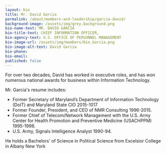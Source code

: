 ```yaml
---
layout: bio
title: Mr. David Garcia
permalink: /about/members-and-leadership/garcia-david/
background-image: /assets/img/grey.background.png
bio-name-text: MR. DAVID GARCIA
bio-title-text: CHIEF INFORMATION OFFICER,
bio-agency-text: U.S. OFFICE OF PERSONNEL MANAGEMENT
bio-image-url: /assets/img/members/bio_Garcia.png
bio-image-alt-text: David Garcia
bio-phone:
bio-email:
published: false
---
```


For over two decades, David has worked in executive roles, and has won numerous national awards for business within Information Technology.

Mr. Garcia's resume includes:
<ul>
<li>Former Secretary of Maryland’s Department of Information Technology (DoIT) and Maryland State CIO 2015-1017</li>
<li>Former Founder, President, and CEO of NMR Consulting 1996-2015.</li>
<li>Former Chief of Telecom/Network Management with the U.S. Army Center for Health Promotion and Preventive Medicine (USACHPPM) 1995-1998.</li>
<li>U.S. Army, Signals Intelligence Analyst 1990-94.</li>
</ul>

He holds a Bachelors' of Science in Political Science from Excelsior College in Albany New York


<!--Born in Los Angeles, California, November 1963. Served in U.S. Army, 1990-94. David Garcia is the Founder, President, and Past CEO of NMR Consulting.
For more than 20 years, David Garcia has worked in executive roles in the high-tech arena. He holds a Bachelors' of Science in Political Science from Excelsior College in Albany New York.
Mr. Garcia served as the Chief of Telecom/Network Management with the U.S. Army Center for Health Promotion and Preventive Medicine, now the U.S. Army Public Health Command.
He went on to found Network Management Resources (NMR), Inc., as a basement startup and with a vision to provide high quality networking and information technology services to the government while providing employees with a challenging and rewarding work environment.
In 2015 he went on to serve the State of Maryland under Governor Larry Hogan as the Maryland State CIO and Secretary of the Department of Information Technology (DoIT). While serving in this position Mr. Garcia successfully aligned the DoIT to the Governor’s agenda saving the taxpayers millions through waste reduction and cost avoidance.
<br/>
<ul>
<li>	Served as the Maryland State CIO, 2015-17.</li>
<li>	Member, Maryland Governor's Executive Council (Cabinet Secretary), 2015-17.</li>
<li>	Graduate, Defense Language Institute (Russian).</li>
<li>	Excelsior College, B.S. (Political Science).</li>
<li>	Founder and Past President and Chief Executive Officer, NMR Consulting.</li>
<li>	Former Member, Board of Directors, Anne Arundel Tech Council;</li>
<li>	Former Member Baltimore Hispanic Chamber of Commerce.</li>
</ul>-->
